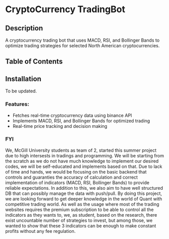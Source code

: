# CryptoCurrency TradingBot
## Description
A cryptocurrency trading bot that uses MACD, RSI, and Bollinger Bands to optimize trading strategies for selected North American cryptocurrencies.
## Table of Contents

## Installation
To be updated.

### Features:
- Fetches real-time cryptocurrency data using binance API
- Implements MACD, RSI, and Bollinger Bands for optimized trading
- Real-time price tracking and decision making


### FYI
We, McGill University students as team of 2, started this summer project due to high intersests in tradings and programming.
We will be starting from the scratch as we do not have much knowledge to implement our desired codes, we will be self-educated and implements based on that.
Due to lack of time and hands, we would be focusing on the basic backend that controls and guaranties the accuracy of calculation and correct implementation
of indicators (MACD, RSI, Bollinger Bands) to provide reliable expectations.
In addition to this, we also aim to have well structured DB that can possibly manage the data with push/pull.
By doing this project, we are looking forward to get deeper knowledge in the world of Quant with competitive trading world. As well as the usage where most of the trading websites requires the premium subscription to be able to control all the indicators as they wants to, we, as student, based on the research, there exist uncountable number of strategies to invest, but among those, we wanted to show that these 3 indicators can be enough to make constant profits without any fee regulation.
